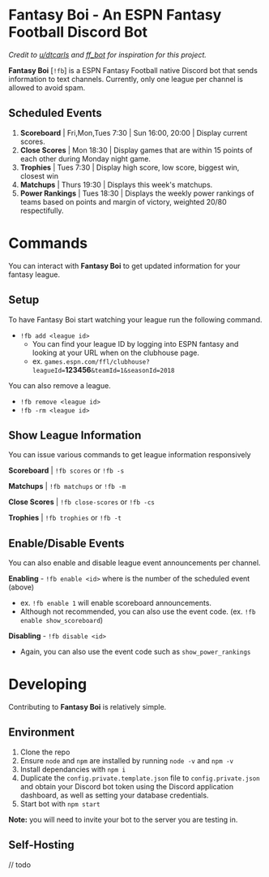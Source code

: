 # Fantasy Boi - An ESPN Fantasy Football Discord Bot

_Credit to [u/dtcarls](https://github.com/dtcarls) and [ff_bot](https://github.com/dtcarls/ff_bot) for inspiration for this project._

**Fantasy Boi** [`!fb`] is a ESPN Fantasy Football native Discord bot that sends information to text channels. Currently, only one league per channel is allowed to avoid spam.

## Scheduled Events
1. **Scoreboard** | Fri,Mon,Tues 7:30 | Sun 16:00, 20:00 | Display current scores.
1. **Close Scores** | Mon 18:30 | Display games that are within 15 points of each other during Monday night game.
1. **Trophies** | Tues 7:30 | Display high score, low score, biggest win, closest win
1. **Matchups** | Thurs 19:30 | Displays this week's matchups.
1. **Power Rankings** | Tues 18:30 | Displays the weekly power rankings of teams based on points and margin of victory, weighted 20/80 respectifully.

# Commands
You can interact with **Fantasy Boi** to get updated information for your fantasy league.

## Setup

To have Fantasy Boi start watching your league run the following command.

* `!fb add <league id>`
    * You can find your league ID by logging into ESPN fantasy and looking at your URL when on the clubhouse page.
    * ex. `games.espn.com/ffl/clubhouse?leagueId=`**123456**`&teamId=1&seasonId=2018`
  
You can also remove a league.

* `!fb remove <league id>`
* `!fb -rm <league id>`

## Show League Information

You can issue various commands to get league information responsively

**Scoreboard** | `!fb scores` or `!fb -s`

**Matchups** | `!fb matchups` or `!fb -m`

**Close Scores** | `!fb close-scores` or `!fb -cs`

**Trophies** | `!fb trophies` or `!fb -t`


## Enable/Disable Events

You can also enable and disable league event announcements per channel.

**Enabling** - `!fb enable <id>` where <id> is the number of the scheduled event (above)
* ex. `!fb enable 1` will enable scoreboard announcements.
* Although not recommended, you can also use the event code. (ex. `!fb enable show_scoreboard`) 

**Disabling** - `!fb disable <id>`
* Again, you can also use the event code such as `show_power_rankings`

# Developing
Contributing to **Fantasy Boi** is relatively simple.

## Environment
1. Clone the repo
2. Ensure `node` and `npm` are installed by running `node -v` and `npm -v`
3. Install dependancies with `npm i`
4. Duplicate the `config.private.template.json` file to `config.private.json` and obtain your Discord bot token using the Discord application dashboard, as well as setting your database credentials.
5. Start bot with `npm start`

**Note:** you will need to invite your bot to the server you are testing in. 

## Self-Hosting
// todo